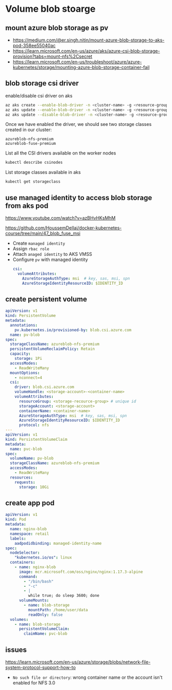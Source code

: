 # Volume blob stoarge

## mount azure blob storage as pv
- https://medium.com/@er.singh.nitin/mount-azure-blob-storage-to-aks-pod-358ee55040ac
- https://learn.microsoft.com/en-us/azure/aks/azure-csi-blob-storage-provision?tabs=mount-nfs%2Csecret
- https://learn.microsoft.com/en-us/troubleshoot/azure/azure-kubernetes/storage/mounting-azure-blob-storage-container-fail

## blob storage csi driver
enable/disable csi driver on aks
```sh
az aks create --enable-blob-driver -n <cluster-name> -g <resource-group-name> #new aks
az aks update --enable-blob-driver -n <cluster-name> -g <resource-group-name> #existing aks
az aks update --disable-blob-driver -n <cluster-name> -g <resource-group-name> #disable
```
Once we have enabled the driver, we should see two storage classes created in our cluster:
```
azureblob-nfs-premium
azureblob-fuse-premium
```

List all the CSI drivers available on the worker nodes
```sh
kubectl describe csinodes
```

List storage classes available in aks
```sh
kubectl get storageclass
```

## use managed identity to access blob storage from aks pod
https://www.youtube.com/watch?v=azBHvHKsMhM

https://github.com/HoussemDellai/docker-kubernetes-course/tree/main/47_blob_fuse_msi
- Create `managed identity`
- Assign `rbac role`
- Attach `anaged identity` to AKS VMSS
- Configure `pv` with managed identity
  ```yaml
  csi:
    volumeAttributes:
      AzureStorageAuthType: msi  # key, sas, msi, spn
      AzureStorageIdentityResourceID: $IDENTITY_ID  
  ```

## create persistent volume
```yaml
apiVersion: v1
kind: PersistentVolume
metadata:
  annotations:
    pv.kubernetes.io/provisioned-by: blob.csi.azure.com
  name: pv-blob
spec:
  storageClassName: azureblob-nfs-premium
  persistentVolumeReclaimPolicy: Retain
  capacity:
    storage: 1Pi
  accessModes:
    - ReadWriteMany  
  mountOptions:
    - nconnect=4
  csi:
    driver: blob.csi.azure.com
    volumeHandle: <storage-account>-<container-name>
    volumeAttributes:
      resourceGroup: <storage-recource-group> # unique id
      storageAccount: <storage-account>
      containerName: <container-name>      
      AzureStorageAuthType: msi  # key, sas, msi, spn
      AzureStorageIdentityResourceID: $IDENTITY_ID  
      protocol: nfs      
---
apiVersion: v1
kind: PersistentVolumeClaim
metadata:
  name: pvc-blob
spec:
  volumeName: pv-blob
  storageClassName: azureblob-nfs-premium 
  accessModes:
    - ReadWriteMany
  resources:
    requests:
      storage: 10Gi 
```

## create app pod
```yaml
apiVersion: v1
kind: Pod
metadata:
  name: nginx-blob
  namespace: retail
  labels:
    aadpodidbinding: managed-identity-name  
spec:
  nodeSelector:
    "kubernetes.io/os": linux
  containers:
    - name: nginx-blob
      image: mcr.microsoft.com/oss/nginx/nginx:1.17.3-alpine
      command:
        - "/bin/bash"
        - "-c"
        - |
          while true; do sleep 3600; done      
      volumeMounts:
        - name: blob-storage
          mountPath: /home/user/data
          readOnly: false
  volumes:
    - name: blob-storage
      persistentVolumeClaim:
        claimName: pvc-blob
```

## issues
https://learn.microsoft.com/en-us/azure/storage/blobs/network-file-system-protocol-support-how-to
- `No such file or directory`: wrong container name or the account isn't enabled for NFS 3.0

